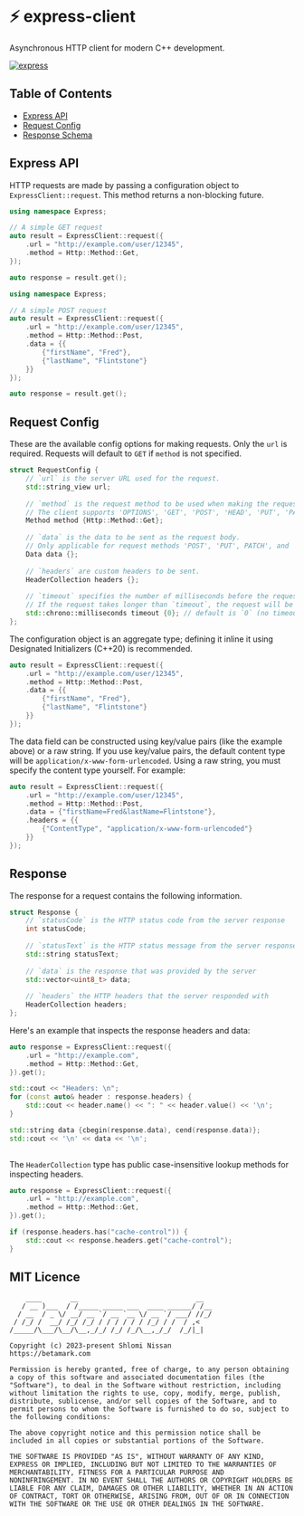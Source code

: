 # ⚡ express-client
Asynchronous HTTP client for modern C++ development.

[![express](https://github.com/shlomnissan/express-client/workflows/Express/badge.svg)](https://github.com/shlomnissan/express-client/actions/workflows/main.yml)

## Table of Contents

  - [Express API](#express-api)
  - [Request Config](#request-config)
  - [Response Schema](#response)

## Express API

HTTP requests are made by passing a configuration object to `ExpressClient::request`. This method returns a non-blocking future.

```cpp
using namespace Express;

// A simple GET request
auto result = ExpressClient::request({
    .url = "http://example.com/user/12345",
    .method = Http::Method::Get,
});

auto response = result.get();
```

```cpp
using namespace Express;

// A simple POST request
auto result = ExpressClient::request({
    .url = "http://example.com/user/12345",
    .method = Http::Method::Post,
    .data = {{
        {"firstName", "Fred"},
        {"lastName", "Flintstone"}
    }}
});

auto response = result.get();
```

## Request Config

These are the available config options for making requests. Only the `url` is required. Requests will default to `GET` if `method` is not specified.

```cpp
struct RequestConfig {
    // `url` is the server URL used for the request.
    std::string_view url;
    
    // `method` is the request method to be used when making the request.
    // The client supports 'OPTIONS', 'GET', 'POST', 'HEAD', 'PUT', 'PATCH', and 'DELETE'.
    Method method {Http::Method::Get};
    
    // `data` is the data to be sent as the request body.
    // Only applicable for request methods 'POST', 'PUT', PATCH', and 'DELETE'.
    Data data {};
    
    // `headers` are custom headers to be sent.
    HeaderCollection headers {};
    
    // `timeout` specifies the number of milliseconds before the request times out.
    // If the request takes longer than `timeout`, the request will be aborted.
    std::chrono::milliseconds timeout {0}; // default is `0` (no timeout)
};
```

The configuration object is an aggregate type; defining it inline it using Designated Initializers (C++20) is recommended.

```cpp
auto result = ExpressClient::request({
    .url = "http://example.com/user/12345",
    .method = Http::Method::Post,
    .data = {{
        {"firstName", "Fred"},
        {"lastName", "Flintstone"}
    }}
});
```

The data field can be constructed using key/value pairs (like the example above) or a raw string. If you use key/value pairs, the default content type will be `application/x-www-form-urlencoded`. Using a raw string, you must specify the content type yourself. For example:

```cpp
auto result = ExpressClient::request({
    .url = "http://example.com/user/12345",
    .method = Http::Method::Post,
    .data = {"firstName=Fred&lastName=Flintstone"},
    .headers = {{
        {"ContentType", "application/x-www-form-urlencoded"}
    }}
});
```


## Response

The response for a request contains the following information.

```cpp
struct Response {
    // `statusCode` is the HTTP status code from the server response
    int statusCode;
    
    // `statusText` is the HTTP status message from the server response
    std::string statusText;
    
    // `data` is the response that was provided by the server
    std::vector<uint8_t> data;
    
    // `headers` the HTTP headers that the server responded with
    HeaderCollection headers;
};
```

Here's an example that inspects the response headers and data:

```cpp
auto response = ExpressClient::request({
    .url = "http://example.com",
    .method = Http::Method::Get,
}).get();

std::cout << "Headers: \n";
for (const auto& header : response.headers) {
    std::cout << header.name() << ": " << header.value() << '\n';
}

std::string data {cbegin(response.data), cend(response.data)};
std::cout << '\n' << data << '\n';
    
```

The `HeaderCollection` type has public case-insensitive lookup methods for inspecting headers.

```cpp
auto response = ExpressClient::request({
    .url = "http://example.com",
    .method = Http::Method::Get,
}).get();

if (response.headers.has("cache-control")) {
    std::cout << response.headers.get("cache-control");
}

```


## MIT Licence
```
    ____       __                             __  
   / __ )___  / /_____ _____ ___  ____ ______/ /__
  / __  / _ \/ __/ __ `/ __ `__ \/ __ `/ ___/ //_/
 / /_/ /  __/ /_/ /_/ / / / / / / /_/ / /  / ,<   
/_____/\___/\__/\__,_/_/ /_/ /_/\__,_/_/  /_/|_|  
                                                  
Copyright (c) 2023-present Shlomi Nissan
https://betamark.com

Permission is hereby granted, free of charge, to any person obtaining
a copy of this software and associated documentation files (the
"Software"), to deal in the Software without restriction, including
without limitation the rights to use, copy, modify, merge, publish,
distribute, sublicense, and/or sell copies of the Software, and to
permit persons to whom the Software is furnished to do so, subject to
the following conditions:

The above copyright notice and this permission notice shall be
included in all copies or substantial portions of the Software.

THE SOFTWARE IS PROVIDED "AS IS", WITHOUT WARRANTY OF ANY KIND,
EXPRESS OR IMPLIED, INCLUDING BUT NOT LIMITED TO THE WARRANTIES OF
MERCHANTABILITY, FITNESS FOR A PARTICULAR PURPOSE AND
NONINFRINGEMENT. IN NO EVENT SHALL THE AUTHORS OR COPYRIGHT HOLDERS BE
LIABLE FOR ANY CLAIM, DAMAGES OR OTHER LIABILITY, WHETHER IN AN ACTION
OF CONTRACT, TORT OR OTHERWISE, ARISING FROM, OUT OF OR IN CONNECTION
WITH THE SOFTWARE OR THE USE OR OTHER DEALINGS IN THE SOFTWARE.
```
